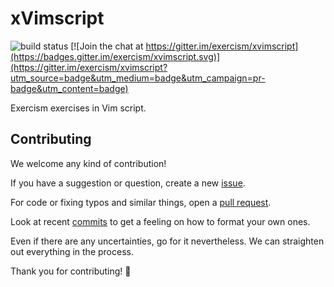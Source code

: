 # xVimscript

![build status](https://travis-ci.org/exercism/xvimscript.svg?branch=master)
[![Join the chat at https://gitter.im/exercism/xvimscript](https://badges.gitter.im/exercism/xvimscript.svg)](https://gitter.im/exercism/xvimscript?utm_source=badge&utm_medium=badge&utm_campaign=pr-badge&utm_content=badge)

Exercism exercises in Vim script.

## Contributing

We welcome any kind of contribution!

If you have a suggestion or question, create a new
[issue](https://github.com/exercism/xvimscript/issues).

For code or fixing typos and similar things, open a
[pull request](https://github.com/exercism/xvimscript/pulls).

Look at recent [commits](https://github.com/exercism/xvimscript/commits/master)
to get a feeling on how to format your own ones.

Even if there are any uncertainties, go for it nevertheless. We can straighten
out everything in the process.

Thank you for contributing! :tada:

